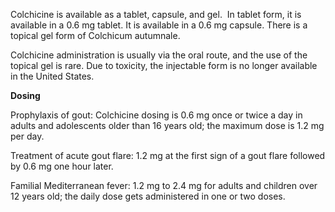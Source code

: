 Colchicine is available as a tablet, capsule, and gel.  In tablet form, it is available in a 0.6 mg tablet. It is available in a 0.6 mg capsule. There is a topical gel form of Colchicum autumnale.

Colchicine administration is usually via the oral route, and the use of the topical gel is rare. Due to toxicity, the injectable form is no longer available in the United States.

**Dosing**

Prophylaxis of gout: Colchicine dosing is 0.6 mg once or twice a day in adults and adolescents older than 16 years old; the maximum dose is 1.2 mg per day.

Treatment of acute gout flare: 1.2 mg at the first sign of a gout flare followed by 0.6 mg one hour later.

Familial Mediterranean fever: 1.2 mg to 2.4 mg for adults and children over 12 years old; the daily dose gets administered in one or two doses.
